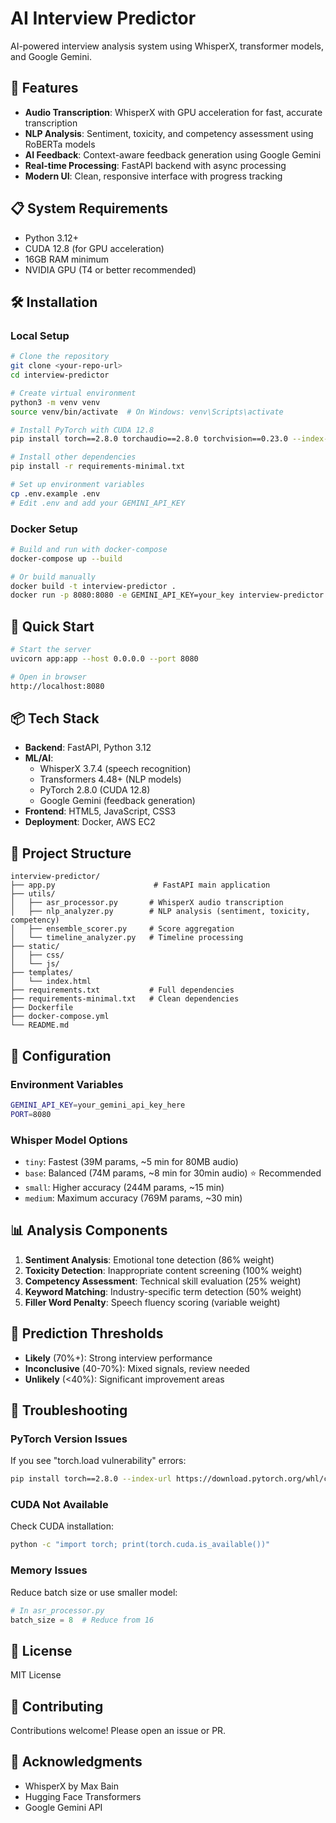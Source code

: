 # AI Interview Predictor

AI-powered interview analysis system using WhisperX, transformer models, and Google Gemini.

## 🚀 Features

- **Audio Transcription**: WhisperX with GPU acceleration for fast, accurate transcription
- **NLP Analysis**: Sentiment, toxicity, and competency assessment using RoBERTa models
- **AI Feedback**: Context-aware feedback generation using Google Gemini
- **Real-time Processing**: FastAPI backend with async processing
- **Modern UI**: Clean, responsive interface with progress tracking

## 📋 System Requirements

- Python 3.12+
- CUDA 12.8 (for GPU acceleration)
- 16GB RAM minimum
- NVIDIA GPU (T4 or better recommended)

## 🛠️ Installation

### Local Setup
```bash
# Clone the repository
git clone <your-repo-url>
cd interview-predictor

# Create virtual environment
python3 -m venv venv
source venv/bin/activate  # On Windows: venv\Scripts\activate

# Install PyTorch with CUDA 12.8
pip install torch==2.8.0 torchaudio==2.8.0 torchvision==0.23.0 --index-url https://download.pytorch.org/whl/cu128

# Install other dependencies
pip install -r requirements-minimal.txt

# Set up environment variables
cp .env.example .env
# Edit .env and add your GEMINI_API_KEY
```

### Docker Setup
```bash
# Build and run with docker-compose
docker-compose up --build

# Or build manually
docker build -t interview-predictor .
docker run -p 8080:8080 -e GEMINI_API_KEY=your_key interview-predictor
```

## 🚀 Quick Start
```bash
# Start the server
uvicorn app:app --host 0.0.0.0 --port 8080

# Open in browser
http://localhost:8080
```

## 📦 Tech Stack

- **Backend**: FastAPI, Python 3.12
- **ML/AI**: 
  - WhisperX 3.7.4 (speech recognition)
  - Transformers 4.48+ (NLP models)
  - PyTorch 2.8.0 (CUDA 12.8)
  - Google Gemini (feedback generation)
- **Frontend**: HTML5, JavaScript, CSS3
- **Deployment**: Docker, AWS EC2

## 📁 Project Structure
```
interview-predictor/
├── app.py                      # FastAPI main application
├── utils/
│   ├── asr_processor.py       # WhisperX audio transcription
│   ├── nlp_analyzer.py        # NLP analysis (sentiment, toxicity, competency)
│   ├── ensemble_scorer.py     # Score aggregation
│   └── timeline_analyzer.py   # Timeline processing
├── static/
│   ├── css/
│   └── js/
├── templates/
│   └── index.html
├── requirements.txt           # Full dependencies
├── requirements-minimal.txt   # Clean dependencies
├── Dockerfile
├── docker-compose.yml
└── README.md
```

## 🔧 Configuration

### Environment Variables
```bash
GEMINI_API_KEY=your_gemini_api_key_here
PORT=8080
```

### Whisper Model Options

- `tiny`: Fastest (39M params, ~5 min for 80MB audio)
- `base`: Balanced (74M params, ~8 min for 30min audio) ⭐ Recommended
- `small`: Higher accuracy (244M params, ~15 min)
- `medium`: Maximum accuracy (769M params, ~30 min)

## 📊 Analysis Components

1. **Sentiment Analysis**: Emotional tone detection (86% weight)
2. **Toxicity Detection**: Inappropriate content screening (100% weight)
3. **Competency Assessment**: Technical skill evaluation (25% weight)
4. **Keyword Matching**: Industry-specific term detection (50% weight)
5. **Filler Word Penalty**: Speech fluency scoring (variable weight)

## 🎯 Prediction Thresholds

- **Likely** (70%+): Strong interview performance
- **Inconclusive** (40-70%): Mixed signals, review needed
- **Unlikely** (<40%): Significant improvement areas

## 🐛 Troubleshooting

### PyTorch Version Issues
If you see "torch.load vulnerability" errors:
```bash
pip install torch==2.8.0 --index-url https://download.pytorch.org/whl/cu128
```

### CUDA Not Available
Check CUDA installation:
```bash
python -c "import torch; print(torch.cuda.is_available())"
```

### Memory Issues
Reduce batch size or use smaller model:
```python
# In asr_processor.py
batch_size = 8  # Reduce from 16
```

## 📝 License

MIT License

## 👥 Contributing

Contributions welcome! Please open an issue or PR.

## 🙏 Acknowledgments

- WhisperX by Max Bain
- Hugging Face Transformers
- Google Gemini API
